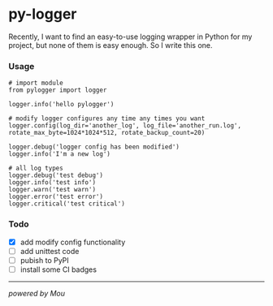 # py-logger

Recently, I want to find an easy-to-use logging wrapper in Python for my project, but none of them is easy enough.
So I write this one.

### Usage
    # import module
    from pylogger import logger
    
    logger.info('hello pylogger')
    
    # modify logger configures any time any times you want
    logger.config(log_dir='another_log', log_file='another_run.log', rotate_max_byte=1024*1024*512, rotate_backup_count=20)
    
    logger.debug('logger config has been modified')
    logger.info('I'm a new log')

    # all log types
    logger.debug('test debug')
    logger.info('test info')
    logger.warn('test warn')
    logger.error('test error')
    logger.critical('test critical')

### Todo
- [x] add modify config functionality
- [ ] add unittest code
- [ ] pubish to PyPI
- [ ] install some CI badges

----
*powered by Mou*